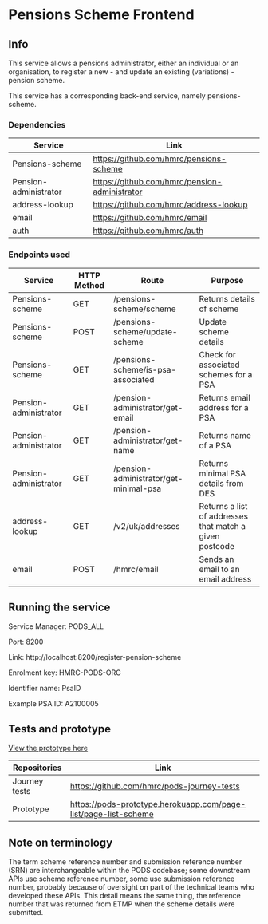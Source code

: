 # Pensions Scheme Frontend 

## Info

This service allows a pensions administrator, either an individual or an organisation, to register a new - and update an existing (variations) - pension scheme.

This service has a corresponding back-end service, namely pensions-scheme.

### Dependencies
 
|Service                |Link                                           |
|-----------------------|-----------------------------------------------|
|Pensions-scheme        |https://github.com/hmrc/pensions-scheme        |
|Pension-administrator  |https://github.com/hmrc/pension-administrator  |
|address-lookup         |https://github.com/hmrc/address-lookup         |
|email                  |https://github.com/hmrc/email                  |
|auth                   |https://github.com/hmrc/auth                   |

### Endpoints used   

|Service | HTTP Method | Route | Purpose
|-----------------------|-------|-------------------------------------------|------------------|
|Pensions-scheme        | GET  | /pensions-scheme/scheme                    | Returns details of scheme |
|Pensions-scheme        | POST  | /pensions-scheme/update-scheme            | Update scheme details |
|Pensions-scheme        | GET   | /pensions-scheme/is-psa-associated        | Check for associated schemes for a PSA | 
|Pension-administrator  | GET   | /pension-administrator/get-email          | Returns email address for a PSA | 
|Pension-administrator  | GET   | /pension-administrator/get-name           | Returns name of a PSA | 
|Pension-administrator  | GET   | /pension-administrator/get-minimal-psa    | Returns minimal PSA details from DES | 
|address-lookup         | GET   | /v2/uk/addresses                          | Returns a list of addresses that match a given postcode | 
|email                  | POST  | /hmrc/email                               | Sends an email to an email address | 

## Running the service

Service Manager: PODS_ALL

Port: 8200

Link: http://localhost:8200/register-pension-scheme

Enrolment key: HMRC-PODS-ORG

Identifier name: PsaID

Example PSA ID: A2100005

## Tests and prototype

[View the prototype here](https://pods-prototype.herokuapp.com/page-list/page-list-scheme)

|Repositories     |Link                                                                   |
|-----------------|-----------------------------------------------------------------------|
|Journey tests    |https://github.com/hmrc/pods-journey-tests       |
|Prototype        |https://pods-prototype.herokuapp.com/page-list/page-list-scheme                    |

## Note on terminology
The term scheme reference number and submission reference number (SRN) are interchangeable within the PODS codebase; some downstream APIs use scheme reference number, some use submission reference number, probably because of oversight on part of the technical teams who developed these APIs. This detail means the same thing, the reference number that was returned from ETMP when the scheme details were submitted.
